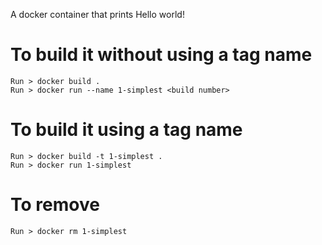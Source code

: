 A docker container that prints Hello world!

# To build it without using a tag name
```
Run > docker build .
Run > docker run --name 1-simplest <build number>
```

# To build it using a tag name
```
Run > docker build -t 1-simplest .
Run > docker run 1-simplest
```

# To remove
```
Run > docker rm 1-simplest
```